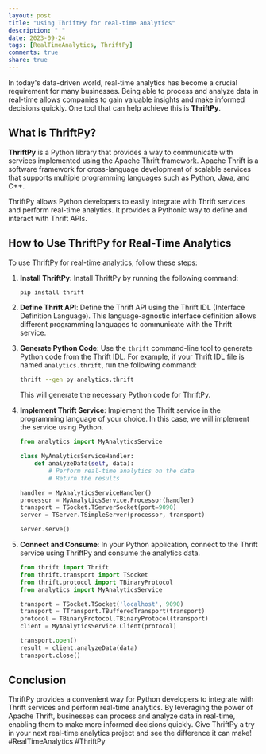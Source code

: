 ```yaml
---
layout: post
title: "Using ThriftPy for real-time analytics"
description: " "
date: 2023-09-24
tags: [RealTimeAnalytics, ThriftPy]
comments: true
share: true
---
```


In today's data-driven world, real-time analytics has become a crucial requirement for many businesses. Being able to process and analyze data in real-time allows companies to gain valuable insights and make informed decisions quickly. One tool that can help achieve this is **ThriftPy**.

## What is ThriftPy?

**ThriftPy** is a Python library that provides a way to communicate with services implemented using the Apache Thrift framework. Apache Thrift is a software framework for cross-language development of scalable services that supports multiple programming languages such as Python, Java, and C++.

ThriftPy allows Python developers to easily integrate with Thrift services and perform real-time analytics. It provides a Pythonic way to define and interact with Thrift APIs.

## How to Use ThriftPy for Real-Time Analytics

To use ThriftPy for real-time analytics, follow these steps:

1. **Install ThriftPy**: Install ThriftPy by running the following command:

   ```python
   pip install thrift
   ```

2. **Define Thrift API**: Define the Thrift API using the Thrift IDL (Interface Definition Language). This language-agnostic interface definition allows different programming languages to communicate with the Thrift service.

3. **Generate Python Code**: Use the `thrift` command-line tool to generate Python code from the Thrift IDL. For example, if your Thrift IDL file is named `analytics.thrift`, run the following command:

   ```bash
   thrift --gen py analytics.thrift
   ```

   This will generate the necessary Python code for ThriftPy.

4. **Implement Thrift Service**: Implement the Thrift service in the programming language of your choice. In this case, we will implement the service using Python.

   ```python
   from analytics import MyAnalyticsService

   class MyAnalyticsServiceHandler:
       def analyzeData(self, data):
           # Perform real-time analytics on the data
           # Return the results

   handler = MyAnalyticsServiceHandler()
   processor = MyAnalyticsService.Processor(handler)
   transport = TSocket.TServerSocket(port=9090)
   server = TServer.TSimpleServer(processor, transport)

   server.serve()
   ```

5. **Connect and Consume**: In your Python application, connect to the Thrift service using ThriftPy and consume the analytics data.

   ```python
   from thrift import Thrift
   from thrift.transport import TSocket
   from thrift.protocol import TBinaryProtocol
   from analytics import MyAnalyticsService

   transport = TSocket.TSocket('localhost', 9090)
   transport = TTransport.TBufferedTransport(transport)
   protocol = TBinaryProtocol.TBinaryProtocol(transport)
   client = MyAnalyticsService.Client(protocol)

   transport.open()
   result = client.analyzeData(data)
   transport.close()
   ```

## Conclusion

ThriftPy provides a convenient way for Python developers to integrate with Thrift services and perform real-time analytics. By leveraging the power of Apache Thrift, businesses can process and analyze data in real-time, enabling them to make more informed decisions quickly. Give ThriftPy a try in your next real-time analytics project and see the difference it can make! #RealTimeAnalytics #ThriftPy